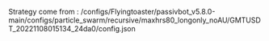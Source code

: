 Strategy come from : /configs/Flyingtoaster/passivbot_v5.8.0-main/configs/particle_swarm/recursive/maxhrs80_longonly_noAU/GMTUSDT_20221108015134_24da0/config.json